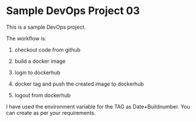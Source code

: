 # Sample DevOps Project 03

This is a sample DevOps project. <br>

The workflow is:<br>

1. checkout code from github<br>

2. build a docker image<br>

3. login to dockerhub<br>

4. docker tag and push the created image to dockerhub<br>

5. logout from dockerhub<br>

I have used the environment variable for the TAG as Date+Buildnumber. You can create as per your requirements. <br>
